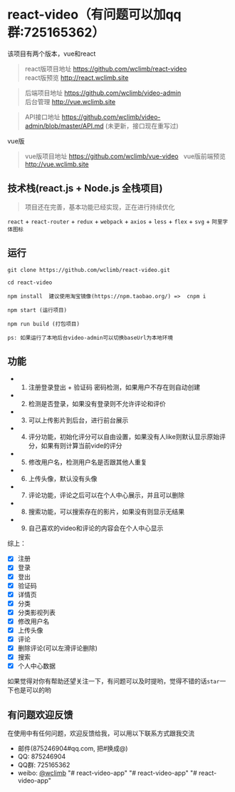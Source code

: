 # react-video（有问题可以加qq群:725165362）

  该项目有两个版本，vue和react
  
> react版项目地址 https://github.com/wclimb/react-video  
> react版预览 http://react.wclimb.site

> 后端项目地址 https://github.com/wclimb/video-admin  
> 后台管理 http://vue.wclimb.site

> API接口地址 https://github.com/wclimb/video-admin/blob/master/API.md (未更新，接口现在重写过)

vue版

> vue版项目地址 https://github.com/wclimb/vue-video  
> vue版前端预览 http://vue.wclimb.site

## 技术栈(react.js + Node.js 全栈项目)

> 项目还在完善，基本功能已经实现，正在进行持续优化 

`react` + `react-router` + `redux` + `webpack` + `axios` + `less` + `flex` + `svg` + `阿里字体图标`

## 运行

```
git clone https://github.com/wclimb/react-video.git

cd react-video

npm install  建议使用淘宝镜像(https://npm.taobao.org/) =>  cnpm i

npm start (运行项目)

npm run build (打包项目)

ps: 如果运行了本地后台video-admin可以切换baseUrl为本地环境

```

## 功能

* 1. 注册登录登出 + 验证码 密码检测，如果用户不存在则自动创建
* 2. 检测是否登录，如果没有登录则不允许评论和评价
* 3. 可以上传影片到后台，进行前台展示
* 4. 评分功能，初始化评分可以自由设置，如果没有人like则默认显示原始评分，如果有则计算当前vide的评分
* 5. 修改用户名，检测用户名是否跟其他人重复
* 6. 上传头像，默认没有头像
* 7. 评论功能，评论之后可以在个人中心展示，并且可以删除
* 8. 搜索功能，可以搜索存在的影片，如果没有则显示无结果
* 9. 自己喜欢的video和评论的内容会在个人中心显示

综上：

- [x] 注册
- [x] 登录
- [x] 登出
- [x] 验证码
- [x] 详情页
- [x] 分类
- [x] 分类影视列表
- [x] 修改用户名
- [x] 上传头像
- [x] 评论
- [x] 删除评论(可以左滑评论删除)
- [x] 搜索
- [x] 个人中心数据

如果觉得对你有帮助还望关注一下，有问题可以及时提哟，觉得不错的话`star`一下也是可以的哟


## 有问题欢迎反馈

在使用中有任何问题，欢迎反馈给我，可以用以下联系方式跟我交流

* 邮件(875246904#qq.com, 把#换成@)
* QQ: 875246904
* QQ群: 725165362
* weibo: [@wclimb](http://weibo.com/u/3966368179)
"# react-video-app" 
"# react-video-app" 
"# react-video-app" 
